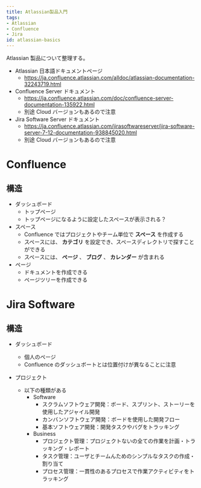 ```yaml
---
title: Atlassian製品入門
tags:
- Atlassian
- Confluence
- Jira
id: atlassian-basics
---
```


Atlassian 製品について整理する。

- Atlassian 日本語ドキュメントページ
    - https://ja.confluence.atlassian.com/alldoc/atlassian-documentation-32243719.html
- Confluence Server ドキュメント
    - https://ja.confluence.atlassian.com/doc/confluence-server-documentation-135922.html
    - 別途 Cloud バージョンもあるので注意
- Jira Software Server ドキュメント
    - https://ja.confluence.atlassian.com/jirasoftwareserver/jira-software-server-7-12-documentation-938845020.html
    - 別途 Cloud バージョンもあるので注意

# Confluence

## 構造

- ダッシュボード
    - トップページ
    - トップページになるように設定したスペースが表示される？
- スペース
    - Confluence ではプロジェクトやチーム単位で **スペース** を作成する
    - スペースには、 **カテゴリ** を設定でき、スペースディレクトリで探すことができる
    - スペースには、 **ページ** 、 **ブログ** 、 **カレンダー** が含まれる
- ページ
    - ドキュメントを作成できる
    - ページツリーを作成できる

# Jira Software

## 構造

- ダッシュボード
    - 個人のページ
    - Confluence のダッシュボートとは位置付けが異なることに注意

- プロジェクト
    - 以下の種類がある
        - Software
            - スクラムソフトウェア開発：ボード、スプリント、ストーリーを使用したアジャイル開発
            - カンバンソフトウェア開発：ボードを使用した開発フロー
            - 基本ソフトウェア開発：開発タスクやバグをトラッキング
        - Business
            - プロジェクト管理：プロジェクトないの全ての作業を計画・トラッキング・レポート
            - タスク管理：ユーザとチームんためのシンプルなタスクの作成・割り当て
            - プロセス管理：一貫性のあるプロセスで作業アクティビティをトラッキング